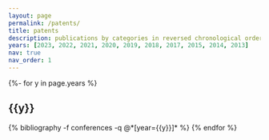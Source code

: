 ```yaml
---
layout: page
permalink: /patents/
title: patents
description: publications by categories in reversed chronological order.
years: [2023, 2022, 2021, 2020, 2019, 2018, 2017, 2015, 2014, 2013]
nav: true
nav_order: 1
---
```

<!-- _pages/publications.md -->
<div class="publications">

{%- for y in page.years %}
  <h2 class="year">{{y}}</h2>
  {% bibliography -f conferences -q @*[year={{y}}]* %}
{% endfor %}

</div>

